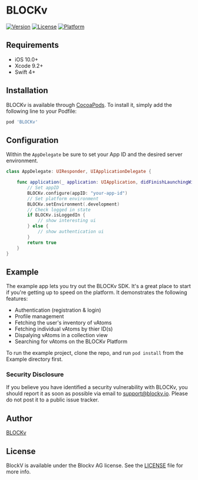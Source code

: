 # BLOCKv

[![Version](https://img.shields.io/cocoapods/v/BlockV.svg?style=flat)](http://cocoapods.org/pods/BlockV)
[![License](https://img.shields.io/cocoapods/l/BlockV.svg?style=flat)](http://cocoapods.org/pods/BlockV)
[![Platform](https://img.shields.io/cocoapods/p/BlockV.svg?style=flat)](http://cocoapods.org/pods/BlockV)

## Requirements

- iOS 10.0+
- Xcode 9.2+
- Swift 4+

## Installation

BLOCKv is available through [CocoaPods](http://cocoapods.org). To install
it, simply add the following line to your Podfile:

```ruby
pod 'BLOCKv'
```

## Configuration

Within the `AppDelegate` be sure to set your App ID and the desired server environment.

```Swift
class AppDelegate: UIResponder, UIApplicationDelegate {

    func application(_ application: UIApplication, didFinishLaunchingWithOptions launchOptions: [UIApplicationLaunchOptionsKey: Any]?) -> Bool {
        // Set appID
        BLOCKv.configure(appID: "your-app-id")
        // Set platform environment
        BLOCKv.setEnvironment(.development)
        // Check logged in state
        if BLOCKv.isLoggedIn {
            // show interesting ui
        } else {
            // show authentication ui
        }
        return true
    }
}
```

## Example

The example app lets you try out the BLOCKv SDK. It's a great place to start if you're getting up to speed on the platform. It demonstrates the following features:

- Authentication (registration & login)
- Profile management
- Fetching the user's inventory of vAtoms
- Fetching individual vAtoms by thier ID(s)
- Dispalying vAtoms in a collection view
- Searching for vAtoms on the BLOCKv Platform

To run the example project, clone the repo, and run `pod install` from the Example directory first.

### Security Disclosure

If you believe you have identified a security vulnerability with BLOCKv, you should report it as soon as possible via email to support@blockv.io. Please do not post it to a public issue tracker.

## Author

[BLOCKv](developer.blockv.io)

## License

BlockV is available under the Blockv AG license. See the [LICENSE](https://github.com/BLOCKvIO/ios-sdk/blob/master/LICENSE) file for more info.
